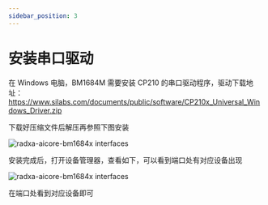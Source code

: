```yaml
---
sidebar_position: 3
---
```


# 安装串口驱动

在 Windows 电脑，BM1684M 需要安装 CP210 的串口驱动程序，驱动下载地址：https://www.silabs.com/documents/public/software/CP210x_Universal_Windows_Driver.zip


下载好压缩文件后解压再参照下图安装

<img src="/img/bm168m/serial-driver-install-1.webp" alt="radxa-aicore-bm1684x interfaces" />

安装完成后，打开设备管理器，查看如下，可以看到端口处有对应设备出现

<img src="/img/bm168m/serial-driver-install-2.webp" alt="radxa-aicore-bm1684x interfaces" />

在端口处看到对应设备即可

